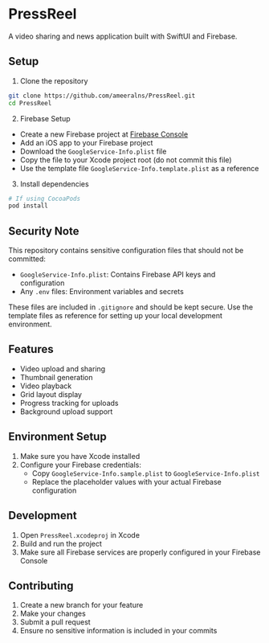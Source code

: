 # PressReel

A video sharing and news application built with SwiftUI and Firebase.

## Setup

1. Clone the repository
```bash
git clone https://github.com/ameeralns/PressReel.git
cd PressReel
```

2. Firebase Setup
- Create a new Firebase project at [Firebase Console](https://console.firebase.google.com)
- Add an iOS app to your Firebase project
- Download the `GoogleService-Info.plist` file
- Copy the file to your Xcode project root (do not commit this file)
- Use the template file `GoogleService-Info.template.plist` as a reference

3. Install dependencies
```bash
# If using CocoaPods
pod install
```

## Security Note

This repository contains sensitive configuration files that should not be committed:

- `GoogleService-Info.plist`: Contains Firebase API keys and configuration
- Any `.env` files: Environment variables and secrets

These files are included in `.gitignore` and should be kept secure. Use the template files as reference for setting up your local development environment.

## Features

- Video upload and sharing
- Thumbnail generation
- Video playback
- Grid layout display
- Progress tracking for uploads
- Background upload support

## Environment Setup

1. Make sure you have Xcode installed
2. Configure your Firebase credentials:
   - Copy `GoogleService-Info.sample.plist` to `GoogleService-Info.plist`
   - Replace the placeholder values with your actual Firebase configuration

## Development

1. Open `PressReel.xcodeproj` in Xcode
2. Build and run the project
3. Make sure all Firebase services are properly configured in your Firebase Console

## Contributing

1. Create a new branch for your feature
2. Make your changes
3. Submit a pull request
4. Ensure no sensitive information is included in your commits 